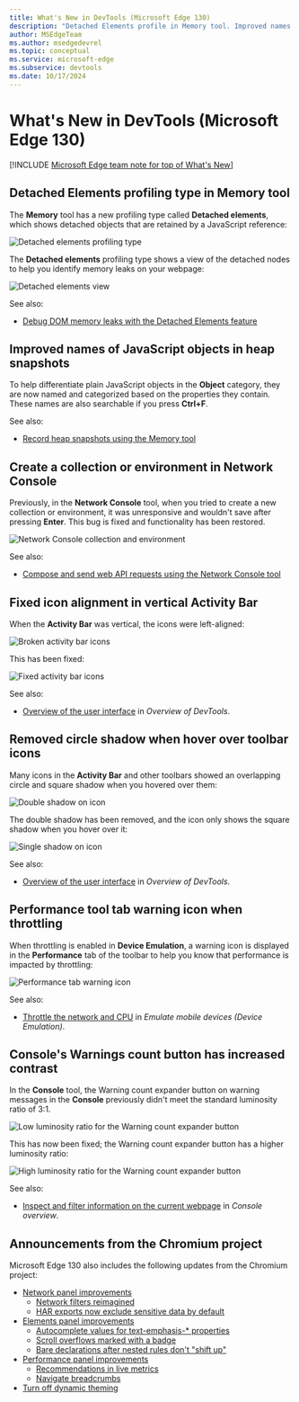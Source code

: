 ```yaml
---
title: What's New in DevTools (Microsoft Edge 130)
description: "Detached Elements profile in Memory tool. Improved names of JavaScript objects in heap snapshots. Create collection or environment in Network Console.  Fixed icon bugs. Performance tab icon when throttled. High-contrast Warning count. And more."
author: MSEdgeTeam
ms.author: msedgedevrel
ms.topic: conceptual
ms.service: microsoft-edge
ms.subservice: devtools
ms.date: 10/17/2024
---
```

# What's New in DevTools (Microsoft Edge 130)

[!INCLUDE [Microsoft Edge team note for top of What's New](../../includes/edge-whats-new-note.md)]


<!-- ====================================================================== -->
## Detached Elements profiling type in Memory tool

<!-- Subtitle: Detached elements helps you fix memory leaks due to detached DOM elements.-->

The **Memory** tool has a new profiling type called **Detached elements**, which shows detached objects that are retained by a JavaScript reference:

![Detached elements profiling type](./devtools-130-images/detached-elements-profile-type.png)

The **Detached elements** profiling type shows a view of the detached nodes to help you identify memory leaks on your webpage:

![Detached elements view](./devtools-130-images/detached-nodes.png)

See also:
* [Debug DOM memory leaks with the Detached Elements feature](../../../memory-problems/dom-leaks.md)


<!-- ====================================================================== -->
## Improved names of JavaScript objects in heap snapshots

<!-- Plain JavaScript objects are named, categorized, and searchable based on the properties they contain.-->

To help differentiate plain JavaScript objects in the **Object** category, they are now named and categorized based on the properties they contain.  These names are also searchable if you press **Ctrl+F**.

See also:
* [Record heap snapshots using the Memory tool](../../../memory-problems/heap-snapshots.md)


<!-- ====================================================================== -->
## Create a collection or environment in Network Console

<!-- Subtitle: Use collections and environments to manage API requests and its values and variables. -->

Previously, in the **Network Console** tool, when you tried to create a new collection or environment, it was unresponsive and wouldn't save after pressing **Enter**.  This bug is fixed and functionality has been restored.

![Network Console collection and environment](./devtools-130-images/create-collection-environment.png)

See also:
* [Compose and send web API requests using the Network Console tool](../../../network-console/network-console-tool.md)


<!-- ====================================================================== -->
## Fixed icon alignment in vertical Activity Bar

<!-- Subtitle: Icons in the Activity Bar are properly aligned horizontally. -->

When the **Activity Bar** was vertical, the icons were left-aligned:

![Broken activity bar icons](./devtools-130-images/misaligned-icons.png)

This has been fixed:

![Fixed activity bar icons](./devtools-130-images/aligned-icons.png)

See also:
* [Overview of the user interface](../../../overview.md#overview-of-the-user-interface) in _Overview of DevTools_.


<!-- ====================================================================== -->
## Removed circle shadow when hover over toolbar icons

<!-- Subtitle: Icons in toolbars show only a square shadow when hovered over, instead of a circular shadow as well. -->

Many icons in the **Activity Bar** and other toolbars showed an overlapping circle and square shadow when you hovered over them:

![Double shadow on icon](./devtools-130-images/double-shadow-icon.png)

The double shadow has been removed, and the icon only shows the square shadow when you hover over it:

![Single shadow on icon](./devtools-130-images/single-shadow-icon.png)

See also:
* [Overview of the user interface](../../../overview.md#overview-of-the-user-interface) in _Overview of DevTools_.


<!-- ====================================================================== -->
## Performance tool tab warning icon when throttling

<!-- Subtitle: The Performance tab icon gets a warning icon when throttling is enabled. -->

When throttling is enabled in **Device Emulation**, a warning icon is displayed in the **Performance** tab of the toolbar to help you know that performance is impacted by throttling:

![Performance tab warning icon](./devtools-130-images/performance-warning-icon.png)

See also:
* [Throttle the network and CPU](../../../device-mode/index.md#throttle-the-network-and-cpu) in _Emulate mobile devices (Device Emulation)_.


<!-- ====================================================================== -->
## Console's Warnings count button has increased contrast

<!-- Subtitle: The warning icon and expand button on warning messages in the Console now meet the standard luminosity ratio of 3:1.-->

In the **Console** tool, the Warning count expander button on warning messages in the **Console** previously didn't meet the standard luminosity ratio of 3:1.

![Low luminosity ratio for the Warning count expander button](./devtools-130-images/console-icon-luminosity-ratio-before.png)

This has now been fixed; the Warning count expander button has a higher luminosity ratio:

![High luminosity ratio for the Warning count expander button](./devtools-130-images/console-icon-luminosity-ratio-after.png)


See also:
* [Inspect and filter information on the current webpage](../../../console/index.md#inspect-and-filter-information-on-the-current-webpage) in _Console overview_.


<!-- ====================================================================== -->
## Announcements from the Chromium project

Microsoft Edge 130 also includes the following updates from the Chromium project:

* [Network panel improvements](https://developer.chrome.com/blog/new-in-devtools-130#network)
   * [Network filters reimagined](https://developer.chrome.com/blog/new-in-devtools-130#network-filters)
   * [HAR exports now exclude sensitive data by default](https://developer.chrome.com/blog/new-in-devtools-130#har)
* [Elements panel improvements](https://developer.chrome.com/blog/new-in-devtools-130#elements)
   * [Autocomplete values for text-emphasis-* properties](https://developer.chrome.com/blog/new-in-devtools-130#autocomplete)
   * [Scroll overflows marked with a badge](https://developer.chrome.com/blog/new-in-devtools-130#scroll-badge)
   * [Bare declarations after nested rules don't "shift up"](https://developer.chrome.com/blog/new-in-devtools-130#css-nesting)
* [Performance panel improvements](https://developer.chrome.com/blog/new-in-devtools-130#perf)
   * [Recommendations in live metrics](https://developer.chrome.com/blog/new-in-devtools-130#live-metrics-recommendations)
   * [Navigate breadcrumbs](https://developer.chrome.com/blog/new-in-devtools-130#breadcrumbs)
* [Turn off dynamic theming](https://developer.chrome.com/blog/new-in-devtools-130#dynamic-theming)


<!-- ====================================================================== -->
<!-- uncomment if content is copied from developer.chrome.com to this page -->

<!-- > [!NOTE]
> Portions of this page are modifications based on work created and [shared by Google](https://developers.google.com/terms/site-policies) and used according to terms described in the [Creative Commons Attribution 4.0 International License](https://creativecommons.org/licenses/by/4.0).
> The original page for announcements from the Chromium project is [What's New in DevTools (Chrome 130)](https://developer.chrome.com/blog/new-in-devtools-130) and is authored by [Sofia Emelianova](https://developers.google.com/web/resources/contributors) (Senior Technical Writer working on Chrome DevTools at Google). -->


<!-- ====================================================================== -->
<!-- uncomment if content is copied from developer.chrome.com to this page -->

<!-- [![Creative Commons License](../../../../media/cc-logo/88x31.png)](https://creativecommons.org/licenses/by/4.0)
This work is licensed under a [Creative Commons Attribution 4.0 International License](https://creativecommons.org/licenses/by/4.0). -->
